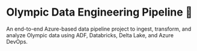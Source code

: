 # Olympic Data Engineering Pipeline 🏅

An end-to-end Azure-based data pipeline project to ingest, transform, and analyze Olympic data using ADF, Databricks, Delta Lake, and Azure DevOps.
